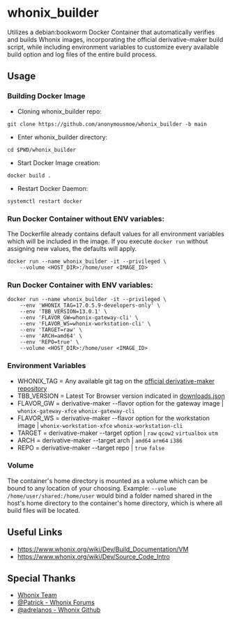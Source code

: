 # whonix_builder
 Utilizes a debian:bookworm Docker Container that automatically verifies and builds Whonix images, incorporating the official derivative-maker build script, while including environment variables to customize every available build option and log files of the entire build process.
 
## Usage

### Building Docker Image
* Cloning whonix_builder repo:
```
git clone https://github.com/anonymousmoe/whonix_builder -b main
```
* Enter whonix_builder directory:
```
cd $PWD/whonix_builder
```
* Start Docker Image creation:
```
docker build .
```
* Restart Docker Daemon:
```
systemctl restart docker
```
### Run Docker Container without ENV variables:
The Dockerfile already contains default values for all environment variables which will be included in the image.
If you execute `docker run` without assigning new values, the defaults will apply.
```
docker run --name whonix_builder -it --privileged \
	--volume <HOST_DIR>:/home/user <IMAGE_ID> 
```
### Run Docker Container with ENV variables:
```
docker run --name whonix_builder -it --privileged \
	--env 'WHONIX_TAG=17.0.5.9-developers-only' \
	--env 'TBB_VERSION=13.0.1' \
	--env 'FLAVOR_GW=whonix-gateway-cli' \
	--env 'FLAVOR_WS=whonix-workstation-cli' \
	--env 'TARGET=raw' \
	--env 'ARCH=amd64' \
	--env 'REPO=true' \
	--volume <HOST_DIR>:/home/user <IMAGE_ID> 
```
### Environment Variables
* WHONIX_TAG = Any available git tag on the [official derivative-maker repository](https://github.com/Whonix/derivative-maker/tags)
* TBB_VERSION = Latest Tor Browser version indicated in [downloads.json]( https://aus1.torproject.org/torbrowser/update_3/release/downloads.json)
* FLAVOR_GW = derivative-maker --flavor option for the gateway image | `whonix-gateway-xfce` `whonix-gateway-cli`
* FLAVOR_WS = derivative-maker --flavor option for the workstation image | `whonix-workstation-xfce` `whonix-workstation-cli`
* TARGET = derivative-maker --target option | `raw` `qcow2` `virtualbox` `utm`
* ARCH = derivative-maker --target arch | `amd64` `arm64` `i386`
* REPO = derivative-maker --target repo | `true` `false`

### Volume
The container's home directory is mounted as a volume which can be bound to any location of your choosing.
Example: `--volume /home/user/shared:/home/user` would bind a folder named shared in the host's home directory
to the container's home directory, which is where all build files will be located.

## Useful Links
* https://www.whonix.org/wiki/Dev/Build_Documentation/VM
* https://www.whonix.org/wiki/Dev/Source_Code_Intro

## Special Thanks
* [Whonix Team](https://www.whonix.org/)
* [@Patrick - Whonix Forums](https://forums.whonix.org/)
* [@adrelanos - Whonix Github](https://github.com/Whonix/derivative-maker)
